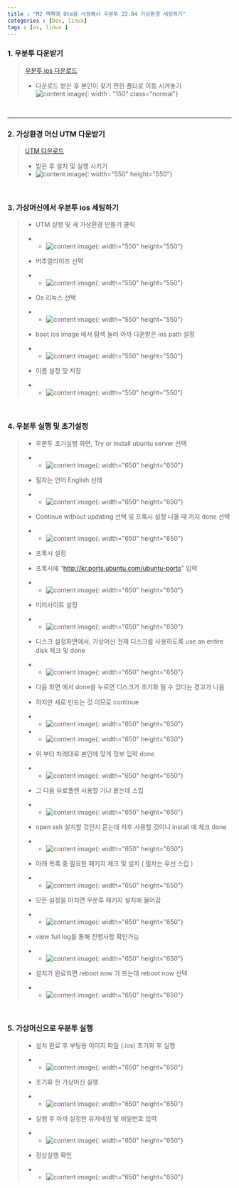 ```yaml
---
title : "M2 맥북에 Utm을 사용해서 우분투 22.04 가상환경 세팅하기"
categories : [Dev, linux]
tags : [os, linux ]
---
```



### 1. 우분투 다운받기

> <a href="https://ubuntu.com/download/server/arm">우분투 ios 다운로드</a>
> - 다운로드 받은 후 본인이 찾기 편한 폴더로 이동 시켜놓기
> ![content image](/assets/img/24-01-15_post/1.png){: width : "150" class="normal"}

<br/>

<hr/>

### 2. 가상환경 머신 UTM 다운받기
> <a href="https://mac.getutm.app/">UTM 다운로드</a>
> - 받은 후 설치 및 실행 시키기
> - ![content image](/assets/img/24-01-15_post/2.png){: width="550" height="550"}


<br/>

### 3. 가상머신에서 우분투 ios 세팅하기
> - UTM 실행 및 새 가상환경 만들기 클릭
> - - ![content image](/assets/img/24-01-15_post/3.png){: width="550" height="550"}
>
> - 버추얼라이즈 선택
> - - ![content image](/assets/img/24-01-15_post/4.png){: width="550" height="550"}
> 
> - Os 리눅스 선택
> - - ![content image](/assets/img/24-01-15_post/5.png){: width="550" height="550"}
>
> - boot ios image 에서 탐색 눌러 아까 다운받은 ios path 설정
> - - ![content image](/assets/img/24-01-15_post/6.png){: width="550" height="550"}
>
> - 이름 설정 및 저장
> - - ![content image](/assets/img/24-01-15_post/7.png){: width="550" height="550"}

<br/>

### 4. 우분투 실행 및 초기설정
> - 우분투 초기실행 화면, Try or Install ubuntu server 선택
> - - ![content image](/assets/img/24-01-15_post/8.png){: width="650" height="650"}
>
> - 필자는 언어 English 선태 
> - - ![content image](/assets/img/24-01-15_post/9.png){: width="650" height="650"}
> 
> - Continue without updating 선택 및 프록시 설정 나올 때 까지 done 선택
> - - ![content image](/assets/img/24-01-15_post/10.png){: width="650" height="650"}
>
> - 프록시 설정
> - 프록시에 "http://kr.ports.ubuntu.com/ubuntu-ports" 입력
> - - ![content image](/assets/img/24-01-15_post/11.png){: width="650" height="650"}
> 
> - 미러사이트 설정
> - - ![content image](/assets/img/24-01-15_post/12.png){: width="650" height="650"}
>
> - 디스크 설정화면에서, 가상머신 전제 디스크를 사용하도록 use an entire disk 체크 및 done
> - - ![content image](/assets/img/24-01-15_post/13.png){: width="650" height="650"}
>
> - 다음 화면 에서 done을 누르면 디스크가 초기화 될 수 있다는 경고가 나옴
> - 하지만 새로 만드는 것 이므로 continue
> - - ![content image](/assets/img/24-01-15_post/13.png){: width="650" height="650"}
> - - ![content image](/assets/img/24-01-15_post/14.png){: width="650" height="650"}
>
> - 위 부터 차례대로 본인에 맞게 정보 입력 done
> - - ![content image](/assets/img/24-01-15_post/15.png){: width="650" height="650"}
>
> - 그 다음 유료플랜 사용할 거냐 뭍는데 스킵
> - - ![content image](/assets/img/24-01-15_post/16.png){: width="650" height="650"}
>
> - open ssh 설치할 것인지 묻는데 차후 사용할 것이니 install 에 체크 done
> - - ![content image](/assets/img/24-01-15_post/17.png){: width="650" height="650"}
>
> - 아래 목록 중 필요한 패키지 체크 및 설치 ( 필차는 우선 스킵 )
> - - ![content image](/assets/img/24-01-15_post/18.png){: width="650" height="650"}
>
> - 모든 설정을 마치면 우분투 패키지 설치에 들어감
> - - ![content image](/assets/img/24-01-15_post/19.png){: width="650" height="650"}
>
> - view full log를 통해 진행사항 확인가능
> - - ![content image](/assets/img/24-01-15_post/20.png){: width="650" height="650"}
>
> - 설치가 완료되면 reboot now 가 뜨는데 reboot now 선택
> - - ![content image](/assets/img/24-01-15_post/21.png){: width="650" height="650"}


<br/>

### 5. 가상머신으로 우분투 실행
> - 설치 완료 후 부팅용 이미지 파일 (.ios) 초기화 후 실행
> - - ![content image](/assets/img/24-01-15_post/22.png){: width="650" height="650"}
>
> - 초기화 한 가상머신 실행
> - - ![content image](/assets/img/24-01-15_post/23.png){: width="650" height="650"}
>
> - 실행 후 아까 설정한 유저네임 및 비밀번호 입력
> - - ![content image](/assets/img/24-01-15_post/24.png){: width="650" height="650"}
>
> - 정상실행 확인
> - - ![content image](/assets/img/24-01-15_post/25.png){: width="650" height="650"}

